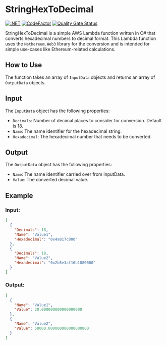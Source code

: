 # StringHexToDecimal

[![.NET](https://github.com/The-Poolz/StringHexToDecimal/actions/workflows/sonarcloud.yml/badge.svg)](https://github.com/The-Poolz/StringHexToDecimal/actions/workflows/sonarcloud.yml)
[![CodeFactor](https://www.codefactor.io/repository/github/the-poolz/stringhextodecimal/badge)](https://www.codefactor.io/repository/github/the-poolz/stringhextodecimal)
[![Quality Gate Status](https://sonarcloud.io/api/project_badges/measure?project=The-Poolz_StringHexToDecimal&metric=alert_status)](https://sonarcloud.io/summary/new_code?id=The-Poolz_StringHexToDecimal)

StringHexToDecimal is a simple AWS Lambda function written in C# that converts hexadecimal numbers to decimal format.
This Lambda function uses the `Nethereum.Web3` library for the conversion and is intended for simple use-cases like Ethereum-related calculations.

## How to Use
The function takes an array of `InputData` objects and returns an array of `OutputData` objects.

## Input
The `InputData` object has the following properties:

- `Decimals`: Number of decimal places to consider for conversion. Default is 18.
- `Name`: The name identifier for the hexadecimal string.
- `Hexadecimal`: The hexadecimal number that needs to be converted.

## Output
The `OutputData` object has the following properties:

- `Name`: The name identifier carried over from InputData.
- `Value`: The converted decimal value.

## Example

### Input:
```json
[
  {
    "Decimals": 18,
    "Name": "Value1",
    "Hexadecimal": "0x4a817c800"
  },
  {
    "Decimals": 18,
    "Name": "Value2",
    "Hexadecimal": "0x2b5e3af16b1880000"
  }
]
```

### Output:
```json
[
  {
    "Name": "Value1",
    "Value": 20.000000000000000000
  },
  {
    "Name": "Value2",
    "Value": 50000.000000000000000000
  }
]
```
